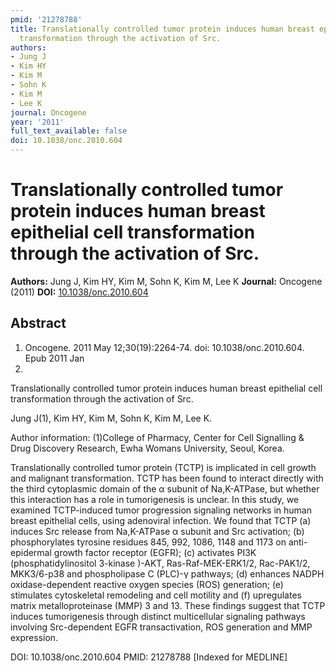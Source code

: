 ```yaml
---
pmid: '21278788'
title: Translationally controlled tumor protein induces human breast epithelial cell
  transformation through the activation of Src.
authors:
- Jung J
- Kim HY
- Kim M
- Sohn K
- Kim M
- Lee K
journal: Oncogene
year: '2011'
full_text_available: false
doi: 10.1038/onc.2010.604
---
```


# Translationally controlled tumor protein induces human breast epithelial cell transformation through the activation of Src.
**Authors:** Jung J, Kim HY, Kim M, Sohn K, Kim M, Lee K
**Journal:** Oncogene (2011)
**DOI:** [10.1038/onc.2010.604](https://doi.org/10.1038/onc.2010.604)

## Abstract

1. Oncogene. 2011 May 12;30(19):2264-74. doi: 10.1038/onc.2010.604. Epub 2011 Jan
 31.

Translationally controlled tumor protein induces human breast epithelial cell 
transformation through the activation of Src.

Jung J(1), Kim HY, Kim M, Sohn K, Kim M, Lee K.

Author information:
(1)College of Pharmacy, Center for Cell Signalling & Drug Discovery Research, 
Ewha Womans University, Seoul, Korea.

Translationally controlled tumor protein (TCTP) is implicated in cell growth and 
malignant transformation. TCTP has been found to interact directly with the 
third cytoplasmic domain of the α subunit of Na,K-ATPase, but whether this 
interaction has a role in tumorigenesis is unclear. In this study, we examined 
TCTP-induced tumor progression signaling networks in human breast epithelial 
cells, using adenoviral infection. We found that TCTP (a) induces Src release 
from Na,K-ATPase α subunit and Src activation; (b) phosphorylates tyrosine 
residues 845, 992, 1086, 1148 and 1173 on anti-epidermal growth factor receptor 
(EGFR); (c) activates PI3K (phosphatidylinositol 3-kinase )-AKT, 
Ras-Raf-MEK-ERK1/2, Rac-PAK1/2, MKK3/6-p38 and phospholipase C (PLC)-γ pathways; 
(d) enhances NADPH oxidase-dependent reactive oxygen species (ROS) generation; 
(e) stimulates cytoskeletal remodeling and cell motility and (f) upregulates 
matrix metalloproteinase (MMP) 3 and 13. These findings suggest that TCTP 
induces tumorigenesis through distinct multicellular signaling pathways 
involving Src-dependent EGFR transactivation, ROS generation and MMP expression.

DOI: 10.1038/onc.2010.604
PMID: 21278788 [Indexed for MEDLINE]
